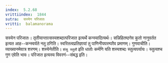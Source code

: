 ```yaml
---
index:  5.2.68
vrittiindex:  1844
sutra:  सस्येन परिजातः
vritti:  balamanorama 
---
```


सस्येन परिजातः। तृतीयान्तात्सस्यशब्दात्परिजात इत्यर्थे कन्स्यादित्यर्थः। सन्निहितष्ठगेव कुतो नानुवर्तत इत्यत आह--कन्स्वर्यते नतु ठगिति। स्वरितत्वप्रतिज्ञायां तु पाणिनीयपरम्परैव प्रमाणम्। गुणवाचीति। व्याख्यानमेवात्र शरणम्। शस्येनेतीति। `शंसु स्तुतौ` इति धातोः कर्मणि यति शस्यशब्दः स्तुत्यपर्यायः। स्तुत्यश्च गुण एवेति भावः। परिजात इत्यस्य विवरणं--संबद्ध इति। 


